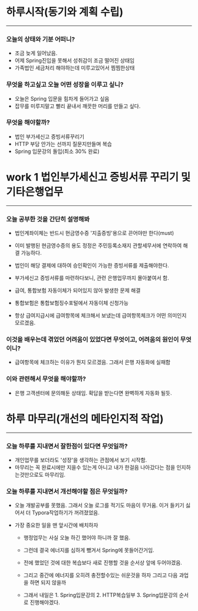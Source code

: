 # 하루시작(동기와 계획 수립)
_____
### 오늘의 상태와 기분 어떠니?

- 조금 늦게 일어났음.
- 어제 Spring진입을 못해서 성취감이 조금 떨어진 상태임
- 가족법인 세금처리 해야하는데 미루고있어서 찜찜한상태

### 무엇을 하고싶고 오늘 어떤 성장을 이루고 싶니?

- 오늘은 Spring 입문을 힘차게 들어가고 싶음
- 잡무를 미루지말고 빨리 끝내서 깨끗한 머리를 만들고 싶다.

### 무엇을 해야할까?

- 법인 부가세신고 증빙서류꾸리기
- HTTP  부담 안가는 선까지 질문지만들며 복습
- Spring 입문강의 돌입(최소 30% 완료)

# work 1  법인부가세신고 증빙서류 꾸리기 및 기타은행업무

_____

### 오늘 공부한 것을 간단히 설명해봐

- 법인계좌이체는 반드시 현금영수증 '지출증빙'용으로 끈어야만 한다(must)
- 이미 발행된 현금영수증의 용도 정정은 주민등록소재지 관할세무서에 연락하여 해결 가능하다.
- 법인이 해당 결제에 대하여 승인확인이 가능한 증빙서류를 제출해야한다.



- 부가세신고 증빙서류를 마련하다보니, 관련 은행업무까지 몰아붙여서 함.
- 급여, 통합보험 자동이체가 되어있지 않아 발생한 문제 해결
- 통합보험은 통합보험징수포털에서 자동이체 신청가능
- 항상 급여지급시에 급여항목에 체크해서 보냈는데 급여항목체크가 어떤 의미인지 모르겠음.



### 이것을 배우는데 겪었던 어려움이 있었다면 무엇이고, 어려움의 원인이 무엇이니?

- 급여항목에 체크하는 이유가 뭔지 모르겠음. 그래서 은행 자동화에 실패함

### 이와 관련해서 무엇을 해야할까?

- 은행 고객센터에 문의해둔 상태임. 확답을 받는다면 완벽하게 자동화 될듯.

# 하루 마무리(개선의 메타인지적 작업)
_____
### 오늘 하루를 지내면서 잘한점이 있다면 무엇일까?

- 개인업무를 보더라도 '성장'을 생각하는 관점에서 보기 시작함.
- 마무리는 꼭 완료시에만 지을수 있는게 아니고 내가 한걸음 나아갔다는 점을 인지하는것만으로도 마무리임.

### 오늘 하루를 지내면서 개선해야할 점은 무엇일까?


- 오늘 개발공부를 못했음. 그래서 오늘 로그를 적기도 마음이 무거움. 이거 들키기 싫어서 더 Typora작업하기가 꺼려졌었음.
	
- 가장 중요한 일을 맨 앞시간에 배치하자
	
	- 행정업무는 사실 오늘 하긴 했어야 하니까 잘 했음.
	
	- 그런데 결국 에너지를 심하게 뺐겨서 Spring에 못들어간거임.
	
	- 전에 했었던 것에 대한 복습보다 새로 진행할 것을 순서상 앞에 두어야겠음. 
	
	- 그리고 중간에 에너지를 오히려 충전할수있는 쉬운것을 하자 그리고 다음 과업을 하면 되지 않을까
	
	- 그래서 내일은 1. Spring입문강의 2. HTTP복습일부 3. Spring입문강의 순서로 진행해야겠다.
	

   

